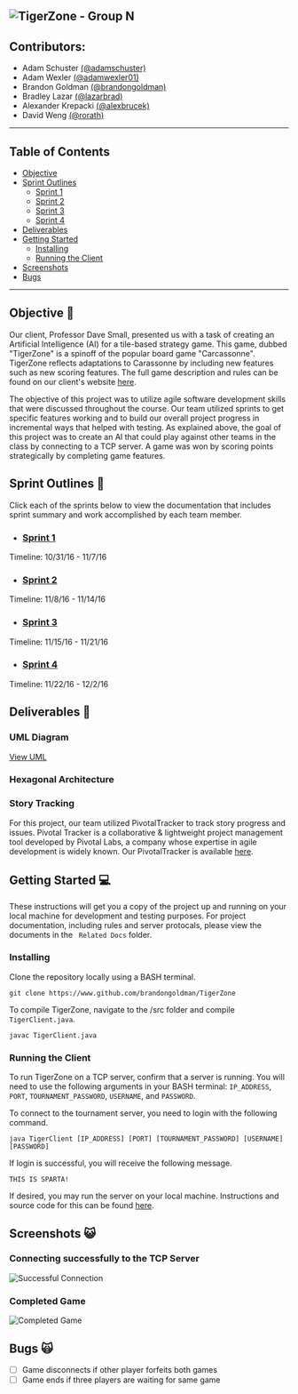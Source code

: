 ![TigerZone - Group N](https://github.com/brandongoldman/TigerZone/blob/master/stylesheets/tigerzone.JPG)
---

## Contributors:
* Adam Schuster [(@adamschuster)](https://github.com/adamschuster)
* Adam Wexler [(@adamwexler01)](https://github.com/adamwexler01)
* Brandon Goldman [(@brandongoldman)](https://github.com/brandongoldman)
* Bradley Lazar [(@lazarbrad)](https://github.com/lazarbrad)
* Alexander Krepacki [(@alexbrucek)](https://github.com/alexbrucek)
* David Weng [(@rorath)](https://github.com/rorath)

---

## Table of Contents

* [Objective](#objective)
* [Sprint Outlines](#sprint-outlines)
  * [Sprint 1](#sprint-1)
  * [Sprint 2](#sprint-2)
  * [Sprint 3](#sprint-3)
  * [Sprint 4](#sprint-4)
* [Deliverables](#deliverables)
* [Getting Started](#getting-started)
  * [Installing](#installing)
  * [Running the Client](#running-the-client)
* [Screenshots](#screenshots)
* [Bugs](#bugs)

--- 

## Objective :muscle:
Our client, Professor Dave Small, presented us with a task of creating an Artificial Intelligence (AI) for a tile-based strategy game. This game, dubbed "TigerZone" is a spinoff of the popular board game "Carcassonne". TigerZone reflects adaptations to Carassonne by including new features such as new scoring features. The full game description and rules can be found on our client's website [here](http://www.cise.ufl.edu/~dts/cen3031/TigerZone%20v2.2.pdf).

The objective of this project was to utilize agile software development skills that were discussed throughout the course. Our team utilized sprints to get specific features working and to build our overall project progress in incremental ways that helped with testing. As explained above, the goal of this project was to create an AI that could play against other teams in the class by connecting to a TCP server. A game was won by scoring points strategically by completing game features.


## Sprint Outlines :runner:
Click each of the sprints below to view the documentation that includes sprint summary and work accomplished by each team member.


* ### [Sprint 1](https://drive.google.com/open?id=0B1yJp_1wTi1bSWQ0eVh5SE5pUFU) 
Timeline: 10/31/16 - 11/7/16


* ### [Sprint 2]() 
Timeline: 11/8/16 - 11/14/16


* ### [Sprint 3]() 
Timeline: 11/15/16 - 11/21/16


* ### [Sprint 4]() 
Timeline: 11/22/16 - 12/2/16


## Deliverables :email:

### UML Diagram
[View UML](https://github.com/brandongoldman/TigerZone/blob/master/stylesheets/UML.png)

### Hexagonal Architecture

### Story Tracking
For this project, our team utilized PivotalTracker to track story progress and issues. Pivotal Tracker is a collaborative & lightweight project management tool developed by Pivotal Labs, a company whose expertise in agile development is widely known. Our PivotalTracker is available [here](https://www.pivotaltracker.com/n/projects/1914531).

## Getting Started :computer:
These instructions will get you a copy of the project up and running on your local machine for development and testing purposes. For project documentation, including rules and server protocals, please view the documents in the ``` Related Docs``` folder.

### Installing

Clone the repository locally using a BASH terminal.

```
git clone https://www.github.com/brandongoldman/TigerZone
```

To compile TigerZone, navigate to the /src folder and compile ```TigerClient.java```.

```
javac TigerClient.java
```

### Running the Client

To run TigerZone on a TCP server, confirm that a server is running. You will need to use the following arguments in your BASH terminal: ```IP_ADDRESS```, ```PORT```, ```TOURNAMENT_PASSWORD```, ```USERNAME```, and ```PASSWORD```.

To connect to the tournament server, you need to login with the following command.

```
java TigerClient [IP_ADDRESS] [PORT] [TOURNAMENT_PASSWORD] [USERNAME] [PASSWORD]
```

If login is successful, you will receive the following message.

```
THIS IS SPARTA!
```

If desired, you may run the server on your local machine. Instructions and source code for this can be found [here](https://github.com/chausen/TigerZoneServer).

## Screenshots :smiley_cat:

### Connecting successfully to the TCP Server
  ![Successful Connection](https://github.com/brandongoldman/TigerZone/blob/master/stylesheets/successful_connect.png)

### Completed Game
  ![Completed Game](https://github.com/brandongoldman/TigerZone/blob/master/stylesheets/completed_game.png)

## Bugs :scream_cat:
- [ ] Game disconnects if other player forfeits both games
- [ ] Game ends if three players are waiting for same game
